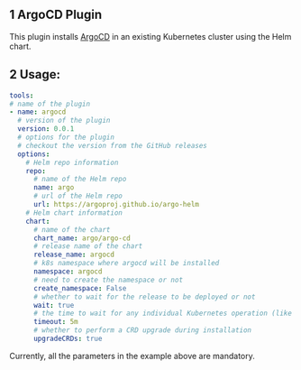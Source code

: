 ## 1 ArgoCD Plugin

This plugin installs [ArgoCD](https://argoproj.github.io/cd/) in an existing Kubernetes cluster using the Helm chart.

## 2 Usage:

```yaml
tools:
# name of the plugin
- name: argocd
  # version of the plugin
  version: 0.0.1
  # options for the plugin
  # checkout the version from the GitHub releases
  options:
    # Helm repo information
    repo:
      # name of the Helm repo
      name: argo
      # url of the Helm repo
      url: https://argoproj.github.io/argo-helm
    # Helm chart information
    chart:
      # name of the chart
      chart_name: argo/argo-cd
      # release name of the chart
      release_name: argocd
      # k8s namespace where argocd will be installed
      namespace: argocd
      # need to create the namespace or not
      create_namespace: False
      # whether to wait for the release to be deployed or not
      wait: true
      # the time to wait for any individual Kubernetes operation (like Jobs for hooks)
      timeout: 5m
      # whether to perform a CRD upgrade during installation
      upgradeCRDs: true
```

Currently, all the parameters in the example above are mandatory.

